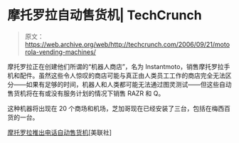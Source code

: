 # 摩托罗拉自动售货机| TechCrunch

> 原文：<https://web.archive.org/web/http://techcrunch.com/2006/09/21/motorola-vending-machines/>

摩托罗拉正在创建他们所谓的“机器人商店”，名为 Instantmoto，销售摩托罗拉手机和配件。虽然这些令人惊叹的商店可能与真正由人类员工工作的商店完全无法区分——如果有足够的时间，机器人和人类都可能无法通过图灵测试——但这些自动售货机将在有或没有服务计划的情况下销售 RAZR 和 Q。

这种机器将出现在 20 个商场和机场，芝加哥现在已经安装了三台，包括在梅西百货的一台。

[摩托罗拉推出电话自动售货机](https://web.archive.org/web/20160307064132/http://news.yahoo.com/s/ap/20060921/ap_on_hi_te/motorola_robotic_stores;_ylt=AkI4kvPXKSgap21E6SfWTs.s0NUE;_ylu=X3oDMTA3b2NibDltBHNlYwM3MTY-)[美联社]